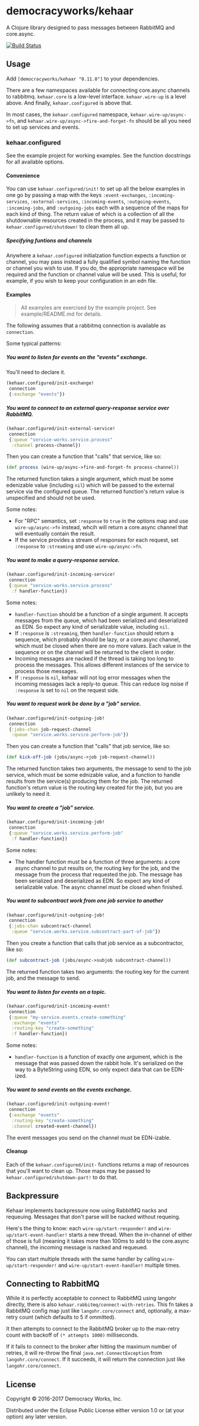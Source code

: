 # democracyworks/kehaar

A Clojure library designed to pass messages between RabbitMQ and core.async.

[![Build Status](https://travis-ci.org/democracyworks/kehaar.svg?branch=master)](https://travis-ci.org/democracyworks/kehaar)

## Usage

Add `[democracyworks/kehaar "0.11.0"]` to your dependencies.

There are a few namespaces available for connecting core.async
channels to rabbitmq. `kehaar.core` is a low-level
interface. `kehaar.wire-up` is a level above. And finally,
`kehaar.configured` is above that.

In most cases, the `kehaar.configured` namespace,
`kehaar.wire-up/async->fn`, and
`kehaar.wire-up/async->fire-and-forget-fn` should be all you need to
set up services and events.

### kehaar.configured

See the example project for working examples. See the function
docstrings for all available options.

#### Convenience

You can use `kehaar.configured/init!` to set up all the below examples
in one go by passing a map with the keys `:event-exchanges`,
`:incoming-services`, `:external-services`, `:incoming-events`,
`:outgoing-events`, `:incoming-jobs`, and `:outgoing-jobs` each with a
sequence of the maps for each kind of thing. The return value of which
is a collection of all the shutdownable resources created in the
process, and it may be passed to `kehaar.configured/shutdown!` to
clean them all up.

##### Specifying funtions and channels

Anywhere a `kehaar.configured` initialzation function expects a
function or channel, you may pass instead a fully qualified symbol
naming the function or channel you wish to use. If you do, the
appropriate namespace will be required and the function or channel
value will be used. This is useful, for example, if you wish to keep
your configuration in an edn file.

#### Examples

> All examples are exercised by the example project. See
> example/README.md for details.

The following assumes that a rabbitmq connection is available as
`connection`.

Some typical patterns:

##### You want to listen for events on the "events" exchange.

You'll need to declare it.

```clojure
(kehaar.configured/init-exchange!
 connection
 {:exchange "events"})
```

##### You want to connect to an external query-response service over RabbitMQ.

```clojure
(kehaar.configured/init-external-service!
 connection
 {:queue "service-works.service.process"
  :channel process-channel})
```

Then you can create a function that "calls" that service, like so:

```clojure
(def process (wire-up/async->fire-and-forget-fn process-channel))
```

The returned function takes a single argument, which must be some
edenizable value (including `nil`) which will be passed to the
external service via the configured queue. The returned function's
return value is unspecified and should not be used.

Some notes:

* For "RPC" semantics, set `:response` to `true` in the options map
  and use `wire-up/async->fn` instead, whcih will return a core.async
  channel that will eventually contain the result.
* If the service provides a stream of responses for each request, set
  `:response` to `:streaming` and use `wire-up/async->fn`.

##### You want to make a query-response service.

```clojure
(kehaar.configured/init-incoming-service!
 connection
 {:queue "service-works.service.process"
  :f handler-function})
```

Some notes:

* `handler-function` should be a function of a single argument. It
  accepts messages from the queue, which had been serialized and
  deserialized as EDN. So expect any kind of serializable value,
  including `nil`.
* If `:response` is `:streaming`, then `handler-function` should
  return a sequence, which probably should be lazy, or a core.async
  channel, which must be closed when there are no more values. Each
  value in the sequence or on the channel will be returned to the
  client in order.
* Incoming messages are nacked if the thread is taking too long to
  process the messages. This allows different instances of the service
  to process those messages.
* If `:response` is `nil`, kehaar will not log error messages when the
  incoming messages lack a reply-to queue. This can reduce log noise
  if `:response` is set to `nil` on the request side.

##### You want to request work be done by a "job" service.

```clojure
(kehaar.configured/init-outgoing-job!
 connection
 {:jobs-chan job-request-channel
  :queue "service.works.service.perform-job"})
```

Then you can create a function that "calls" that job service, like so:

```clojure
(def kick-off-job (jobs/async->job job-request-channel))
```

The returned function takes two arguments, the message to send to the
job service, which must be some ednizable value, and a function to
handle results from the service(s) producing them for the job. The
returned function's return value is the routing key created for the
job, but you are unlikely to need it.

##### You want to create a "job" service.

```clojure
(kehaar.configured/init-incoming-job!
 connection
 {:queue "service.works.service.perform-job"
  :f handler-function})
```

Some notes:

* The handler function must be a function of three arguments: a core
  async channel to put results on, the routing key for the job, and
  the message from the process that requested the job. The message has
  been serialized and deserialized as EDN. So expect any kind of
  serializable value. The async channel must be closed when finished.

##### You want to subcontract work from one job service to another

```clojure
(kehaar.configured/init-outgoing-job!
 connection
 {:jobs-chan subcontract-channel
  :queue "service.works.service.subcontract-part-of-job"})
```

Then you create a function that calls that job service as a
subcontractor, like so:

```clojure
(def subcontract-job (jobs/async->subjob subcontract-channel))
```

The returned function takes two arguments: the routing key for the
current job, and the message to send.

##### You want to listen for events on a topic.

```clojure
(kehaar.configured/init-incoming-event!
 connection
 {:queue "my-service.events.create-something"
  :exchange "events"
  :routing-key "create-something"
  :f handler-function})
```

Some notes:
* `handler-function` is a function of exactly one argument, which is
  the message that was passed down the rabbit hole. It's serialized on
  the way to a ByteString using EDN, so only expect data that can be
  EDN-ized.

##### You want to send events on the events exchange.

```clojure
(kehaar.configured/init-outgoing-event!
 connection
 {:exchange "events"
  :routing-key "create-something"
  :channel created-event-channel})
```

The event messages you send on the channel must be EDN-izable.

#### Cleanup

Each of the `kehaar.configured/init-` functions returns a map of
resources that you'll want to clean up. Those maps may be passed to
`kehaar.configured/shutdown-part!` to do that.

## Backpressure

Kehaar implements backpressure now using RabbitMQ nacks and
requeuing. Messages that don't parse will be nacked without requeing.

Here's the thing to know: each `wire-up/start-responder!` and
`wire-up/start-event-handler!` starts a new thread. When the
in-channel of either of those is full (meaning it takes more than
100ms to add to the core.async channel), the incoming message is
nacked and requeued.

You can start multiple threads with the same handler by calling
`wire-up/start-responder!` and `wire-up/start-event-handler!` multiple
times.

## Connecting to RabbitMQ

While it is perfectly acceptable to connect to RabbitMQ using langohr
directly, there is also `kehaar.rabbitmq/connect-with-retries`. This
fn takes a RabbitMQ config map just like `langohr.core/connect` and,
optionally, a max-retry count (which defaults to 5 if ommitted).

It then attempts to connect to the RabbitMQ broker up to the max-retry
count with backoff of `(* attempts 1000)` milliseconds.

If it fails to connect to the broker after hitting the maximum number
of retries, it will re-throw the final `java.net.ConnectException`
from `langohr.core/connect`.  If it succeeds, it will return the
connection just like `langohr.core/connect`.

## License

Copyright © 2016-2017 Democracy Works, Inc.

Distributed under the Eclipse Public License either version 1.0 or (at
your option) any later version.
